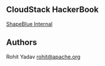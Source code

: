 ## CloudStack HackerBook


[ShapeBlue Internal](shapeblue/links.md)

## Authors

Rohit Yadav <rohit@apache.org>
